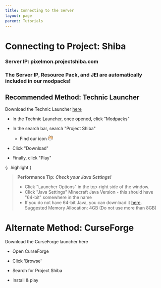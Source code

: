 ```yaml
---
title: Connecting to the Server
layout: page
parent: Tutorials
---
```


# Connecting to Project: Shiba
### Server IP: pixelmon.projectshiba.com

### The Server IP, Resource Pack, and JEI are automatically included in our modpacks!

## Recommended Method: Technic Launcher
Download the Technic Launcher [here](https://www.technicpack.net/download)

- In the Technic Launcher, once opened, click "Modpacks" 

- In the search bar, search "Project Shiba"
  - Find our icon <img src="/images/small_shiba_icon.png" width="16" height="16"> 

- Click "Download"

- Finally, click "Play"

{: .highlight }
> **Performance Tip:** ***Check your Java Settings!***
> 
> - Click "Launcher Options" in the top-right side of the window.
> - Click "Java Settings"
> Minecraft Java Version - this should have "64-bit" somewhere in the name
> - If you do not have 64-bit Java, you can download it [here](https://www.java.com/en/download/manual.jsp).
>Suggested Memory Allocation: 4GB (Do not use more than 8GB)

# Alternate Method: CurseForge
Download the CurseForge launcher here

- Open CurseForge

- Click 'Browse'

- Search for Project Shiba

- Install & play
